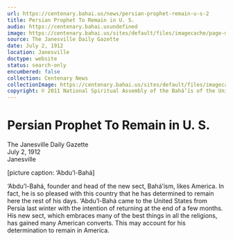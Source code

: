 ```yaml
---
url: https://centenary.bahai.us/news/persian-prophet-remain-u-s-2
title: Persian Prophet To Remain in U. S.
audio: https://centenary.bahai.usundefined
image: https://centenary.bahai.us/sites/default/files/imagecache/page-main-image/images/press_clippings/1912-07-02%2C%20Janesville%20Daily%20Gazette%2CPersian%20Prophet%20to%20Remain%20in%20US_.png
source: The Janesville Daily Gazette
date: July 2, 1912
location: Janesville
doctype: website
status: search-only
encumbered: false
collection: Centenary News
collectionImage: https://centenary.bahai.us/sites/default/files/imagecache/theme-image/main_image/abdulbaha-overview-small_0.jpg
copyright: © 2011 National Spiritual Assembly of the Bahá’ís of the United States
---
```



# Persian Prophet To Remain in U. S.

The Janesville Daily Gazette  
July 2, 1912  
Janesville  



\[picture caption: ‘Abdu’l-Bahá\]

‘Abdu’l-Bahá, founder and head of the new sect, Bahá’ísm, likes America. In fact, he is so pleased with this country that he has determined to remain here the rest of his days. ‘Abdu’l-Bahá came to the United States from Persia last winter with the intention of returning at the end of a few months. His new sect, which embraces many of the best things in all the religions, has gained many American converts. This may account for his determination to remain in America.